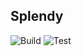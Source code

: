 ## Splendy

![Build](https://github.com/Riley-March/Splendy-web/workflows/Build/badge.svg)
![Test](https://github.com/Riley-March/Splendy-web/workflows/Test/badge.svg)